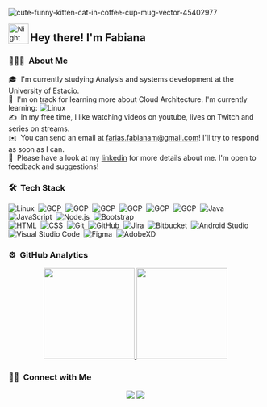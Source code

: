 
![cute-funny-kitten-cat-in-coffee-cup-mug-vector-45402977](https://user-images.githubusercontent.com/47903743/228850424-c3194887-a911-4129-ab92-7b4117e4746b.jpg)


<img alt="Night Coding" src="./assets/Hand%20Wave.gif" width='40' align="left"/><h2>Hey there! I'm Fabiana</h2>

<!-- ## 👋 &nbsp;Hey there! I'm Fabiana -->

### 👨🏻‍💻 &nbsp;About Me

🎓 &nbsp;I'm currently studying Analysis and systems development at the University of Estacio.\
🌱 &nbsp;I'm on track for learning more about Cloud Architecture. I'm currently learning: ![Linux](https://img.shields.io/badge/-aws-05122A?style=flat&logo=amazon)&nbsp;
\
✍️ &nbsp;In my free time, I like watching videos on youtube, lives on Twitch and series on streams.\
✉️ &nbsp;You can send an email at farias.fabianam@gmail.com! I'll try to respond as soon as I can.\
📄 &nbsp;Please have a look at my [linkedin](https://www.linkedin.com/in/farias-fabianam/) for more details about me. I'm open to feedback and suggestions!


### 🛠 &nbsp;Tech Stack

![Linux](https://img.shields.io/badge/-linux-05122A?style=flat&logo=linux)&nbsp;
![GCP](https://img.shields.io/badge/-googlecloud-05122A?style=flat&logo=googlecloud)&nbsp;
![GCP](https://img.shields.io/badge/-terraform-05122A?style=flat&logo=terraform)&nbsp;
![GCP](https://img.shields.io/badge/-kubernetes-05122A?style=flat&logo=kubernetes)&nbsp;
![GCP](https://img.shields.io/badge/-jenkins-05122A?style=flat&logo=jenkins)&nbsp;
![GCP](https://img.shields.io/badge/-android-05122A?style=flat&logo=android)&nbsp;
![GCP](https://img.shields.io/badge/-kotlin-05122A?style=flat&logo=kotlin)&nbsp;
![Java](https://img.shields.io/badge/-Java-05122A?style=flat&logo=Java&logoColor=FFA518)&nbsp;
![JavaScript](https://img.shields.io/badge/-JavaScript-05122A?style=flat&logo=javascript)&nbsp;
![Node.js](https://img.shields.io/badge/-Node.js-05122A?style=flat&logo=node.js)&nbsp;
![Bootstrap](https://img.shields.io/badge/-Bootstrap-05122A?style=flat&logo=bootstrap&logoColor=563D7C)\
![HTML](https://img.shields.io/badge/-HTML-05122A?style=flat&logo=HTML5)&nbsp;
![CSS](https://img.shields.io/badge/-CSS-05122A?style=flat&logo=CSS3&logoColor=1572B6)&nbsp;
![Git](https://img.shields.io/badge/-Git-05122A?style=flat&logo=git)&nbsp;
![GitHub](https://img.shields.io/badge/-GitHub-05122A?style=flat&logo=github)&nbsp;
![Jira](https://img.shields.io/badge/-jira-05122A?style=flat&logo=jira)&nbsp;
![Bitbucket](https://img.shields.io/badge/-bitbucket-05122A?style=flat&logo=bitbucket)&nbsp;
![Android Studio](https://img.shields.io/badge/-androidstudio-05122A?style=flat&logo=androidstudio)&nbsp;
![Visual Studio Code](https://img.shields.io/badge/-Visual%20Studio%20Code-05122A?style=flat&logo=visual-studio-code&logoColor=007ACC)&nbsp;
![Figma](https://img.shields.io/badge/-figma-05122A?style=flat&logo=figma)&nbsp;
![AdobeXD](https://img.shields.io/badge/-adobexd-05122A?style=flat&logo=adobexd)&nbsp;


### ⚙️ &nbsp;GitHub Analytics

<p align="center">
<a href="https://github.com/AVS1508">
  <img height="180em" src="https://github-readme-stats-eight-theta.vercel.app/api?username=fabianafarias&show_icons=true&theme=algolia&include_all_commits=true&count_private=true"/>
  <img height="180em" src="https://github-readme-stats-eight-theta.vercel.app/api/top-langs/?username=fabianafarias&layout=compact&langs_count=8&theme=algolia"/>
</a>
</p>

### 🤝🏻 &nbsp;Connect with Me

<p align="center">
<a href="https://linkedin.com/in/farias-fabianam"><img src="https://img.shields.io/badge/-Fabiana%20Farias%20-0077B5?style=flat&logo=Linkedin&logoColor=white"/></a>
<a href="mailto:farias.fabianam@gmail.com"><img src="https://img.shields.io/badge/-farias.fabianam@gmail.com-D14836?style=flat&logo=Gmail&logoColor=white"/></a>
